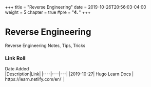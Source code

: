 +++
title = "Reverse Engineering"
date = 2019-10-26T20:56:03-04:00
weight = 5
chapter = true
#pre = "<b>4. </b>"
+++

# Reverse Engineering

Reverse Engineering Notes, Tips, Tricks

### Link Roll


<div style="width:110px">Date Added</div>|Description|Link|
|:---|:---|---|
|2019-10-27| Hugo Learn Docs | https://learn.netlify.com/en/ |
